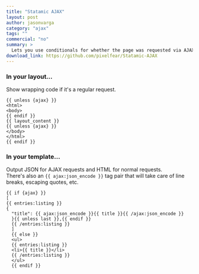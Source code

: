 ```yaml
---
title: "Statamic AJAX"
layout: post
author: jasonvarga
category: "ajax"
tags: ""
commercial: "no"
summary: >
  Lets you use conditionals for whether the page was requested via AJAX or not.
download_link: https://github.com/pixelfear/Statamic-AJAX
---
```

### In your layout...  
Show wrapping code if it's a regular request.

```
{{ unless {ajax} }}
<html>
<body>
{{ endif }}
{{ layout_content }}
{{ unless {ajax} }}
</body>
</html>
{{ endif }}
```

### In your template...
Output JSON for AJAX requests and HTML for normal requests.  
There's also an `{{ ajax:json_encode }}` tag pair that will take care of line breaks, escaping quotes, etc.

```
{{ if {ajax} }}
[
{{ entries:listing }}
{
  "title": {{ ajax:json_encode }}{{ title }}{{ /ajax:json_encode }}
  }{{ unless last }},{{ endif }}
  {{ /entries:listing }}
  ]
  {{ else }}
  <ul>
  {{ entries:listing }}
  <li>{{ title }}</li>
  {{ /entries:listing }}
  </ul>
  {{ endif }}
```
